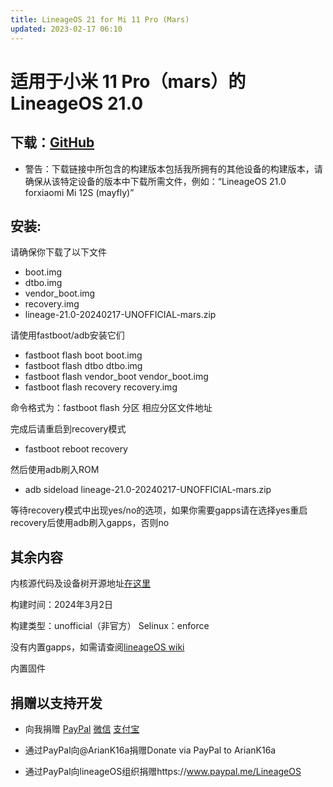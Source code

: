 ```yaml
---
title: LineageOS 21 for Mi 11 Pro (Mars)
updated: 2023-02-17 06:10
---
```


# 适用于小米 11 Pro（mars）的 LineageOS 21.0

## 下载：[GitHub](https://github.com/FlowerSea0208/flower-ota/releases/tag/mars-21-240217)
* 警告：下载链接中所包含的构建版本包括我所拥有的其他设备的构建版本，请确保从该特定设备的版本中下载所需文件，例如：“LineageOS 21.0 forxiaomi Mi 12S (mayfly)”

## 安装:

请确保你下载了以下文件
* boot.img
* dtbo.img
* vendor_boot.img
* recovery.img
* lineage-21.0-20240217-UNOFFICIAL-mars.zip

请使用fastboot/adb安装它们

* fastboot flash boot boot.img
* fastboot flash dtbo dtbo.img
* fastboot flash vendor_boot vendor_boot.img
* fastboot flash recovery recovery.img

命令格式为：fastboot flash 分区 相应分区文件地址

完成后请重启到recovery模式

* fastboot reboot recovery

然后使用adb刷入ROM
* adb sideload lineage-21.0-20240217-UNOFFICIAL-mars.zip

等待recovery模式中出现yes/no的选项，如果你需要gapps请在选择yes重启recovery后使用adb刷入gapps，否则no

## 其余内容
内核源代码及设备树开源地址[在这里](https://github.com/xiaomi-mars-devs)

构建时间：2024年3月2日

构建类型：unofficial（非官方）
Selinux：enforce

没有内置gapps，如需请查阅[lineageOS wiki](https://wiki.lineageos.org/gapps/)

内置固件

## 捐赠以支持开发

* 向我捐赠 [PayPal](https://paypal.me/FlowerSea0208) [微信](https://s2.loli.net/2022/10/15/wHpjyhP2b4LR3IG.png) [支付宝](https://s2.loli.net/2022/10/15/DSlCcnpJbQHR8Tw.jpg)

* 通过PayPal向@ArianK16a捐赠Donate via PayPal to ArianK16a

* 通过PayPal向lineageOS组织捐赠https://www.paypal.me/LineageOS
